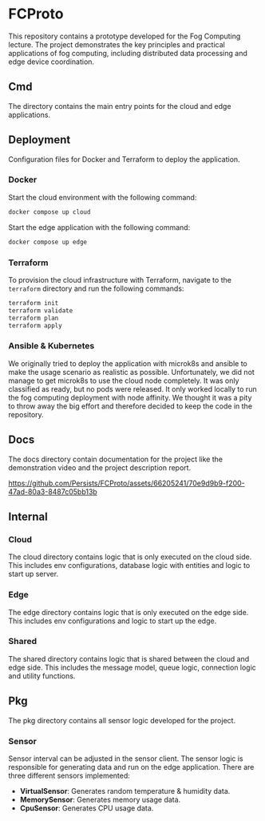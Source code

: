 # FCProto

This repository contains a prototype developed for the Fog Computing lecture. The project demonstrates the key principles and practical applications of fog computing, including distributed data processing and edge device coordination.

## Cmd 
The directory contains the main entry points for the cloud and edge applications.

## Deployment
Configuration files for Docker and Terraform to deploy the application.

### Docker
Start the cloud environment with the following command:
```bash
docker compose up cloud
```

Start the edge application with the following command:
```bash
docker compose up edge
```

### Terraform
To provision the cloud infrastructure with Terraform, navigate to the `terraform` directory and run the following commands:
```bash
terraform init
terraform validate
terraform plan
terraform apply
```
### Ansible & Kubernetes
We originally tried to deploy the application with microk8s and ansible to make the usage scenario as realistic as possible. Unfortunately, we did not manage to get microk8s to use the cloud node completely. 
It was only classified as ready, but no pods were released. It only worked locally to run the fog computing deployment with node affinity. We thought it was a pity to throw away the big effort and therefore decided to keep the code in the repository. 

## Docs
The docs directory contain documentation for the project like the demonstration video and the project description report.


https://github.com/Persists/FCProto/assets/66205241/70e9d9b9-f200-47ad-80a3-8487c05bb13b



## Internal
### Cloud
The cloud directory contains logic that is only executed on the cloud side. This includes env configurations, database logic with entities and logic to start up server.

### Edge
The edge directory contains logic that is only executed on the edge side. This includes env configurations and logic to start up the edge.

### Shared
The shared directory contains logic that is shared between the cloud and edge side. This includes the message model, queue logic, connection logic and utility functions.

## Pkg
The pkg directory contains all sensor logic developed for the project.

### Sensor
Sensor interval can be adjusted in the sensor client. 
The sensor logic is responsible for generating data and run on the edge application. There are three different sensors implemented:
- **VirtualSensor**: Generates random temperature & humidity data.
- **MemorySensor**: Generates memory usage data.
- **CpuSensor**: Generates CPU usage data.
